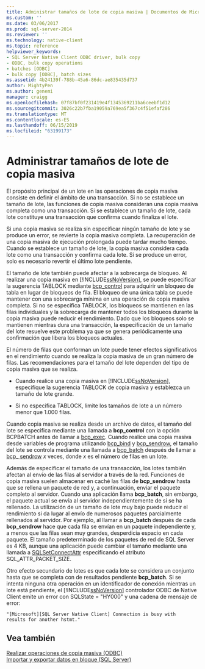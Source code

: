 ```yaml
---
title: Administrar tamaños de lote de copia masiva | Documentos de Microsoft
ms.custom: ''
ms.date: 03/06/2017
ms.prod: sql-server-2014
ms.reviewer: ''
ms.technology: native-client
ms.topic: reference
helpviewer_keywords:
- SQL Server Native Client ODBC driver, bulk copy
- ODBC, bulk copy operations
- batches [ODBC]
- bulk copy [ODBC], batch sizes
ms.assetid: 4b24139f-788b-45a6-86dc-ae835435d737
author: MightyPen
ms.author: genemi
manager: craigg
ms.openlocfilehash: 07f87bf0f231419e4f1345369211ba6ceebf1d12
ms.sourcegitcommit: 3026c22b7fba19059a769ea5f367c4f51efaf286
ms.translationtype: MT
ms.contentlocale: es-ES
ms.lasthandoff: 06/15/2019
ms.locfileid: "63199173"
---
```

# <a name="managing-bulk-copy-batch-sizes"></a>Administrar tamaños de lote de copia masiva
  El propósito principal de un lote en las operaciones de copia masiva consiste en definir el ámbito de una transacción. Si no se establece un tamaño de lote, las funciones de copia masiva consideran una copia masiva completa como una transacción. Si se establece un tamaño de lote, cada lote constituye una transacción que confirma cuando finaliza el lote.  
  
 Si una copia masiva se realiza sin especificar ningún tamaño de lote y se produce un error, se revierte la copia masiva completa. La recuperación de una copia masiva de ejecución prolongada puede tardar mucho tiempo. Cuando se establece un tamaño de lote, la copia masiva considera cada lote como una transacción y confirma cada lote. Si se produce un error, solo es necesario revertir el último lote pendiente.  
  
 El tamaño de lote también puede afectar a la sobrecarga de bloqueo. Al realizar una copia masiva en [!INCLUDE[ssNoVersion](../../includes/ssnoversion-md.md)], se puede especificar la sugerencia TABLOCK mediante [bcp_control](../native-client-odbc-extensions-bulk-copy-functions/bcp-control.md) para adquirir un bloqueo de tabla en lugar de bloqueos de fila. El bloqueo de una única tabla se puede mantener con una sobrecarga mínima en una operación de copia masiva completa. Si no se especifica TABLOCK, los bloqueos se mantienen en las filas individuales y la sobrecarga de mantener todos los bloqueos durante la copia masiva puede reducir el rendimiento. Dado que los bloqueos solo se mantienen mientras dura una transacción, la especificación de un tamaño del lote resuelve este problema ya que se genera periódicamente una confirmación que libera los bloqueos actuales.  
  
 El número de filas que conforman un lote puede tener efectos significativos en el rendimiento cuando se realiza la copia masiva de un gran número de filas. Las recomendaciones para el tamaño del lote dependen del tipo de copia masiva que se realiza.  
  
-   Cuando realice una copia masiva en [!INCLUDE[ssNoVersion](../../includes/ssnoversion-md.md)], especifique la sugerencia TABLOCK de copia masiva y establezca un tamaño de lote grande.  
  
-   Si no especifica TABLOCK, limite los tamaños de lote a un número menor que 1.000 filas.  
  
 Cuando copia masiva se realiza desde un archivo de datos, el tamaño del lote se especifica mediante una llamada a **bcp_control** con la opción BCPBATCH antes de llamar a [bcp_exec](../native-client-odbc-extensions-bulk-copy-functions/bcp-exec.md). Cuando realice una copia masiva desde variables de programa utilizando [bcp_bind](../native-client-odbc-extensions-bulk-copy-functions/bcp-bind.md) y [bcp_sendrow](../native-client-odbc-extensions-bulk-copy-functions/bcp-sendrow.md), el tamaño del lote se controla mediante una llamada a [bcp_batch](../native-client-odbc-extensions-bulk-copy-functions/bcp-batch.md) después de llamar a [bcp_ sendrow](../native-client-odbc-extensions-bulk-copy-functions/bcp-sendrow.md) *x* veces, donde *x* es el número de filas en un lote.  
  
 Además de especificar el tamaño de una transacción, los lotes también afectan al envío de las filas al servidor a través de la red. Funciones de copia masiva suelen almacenar en caché las filas de **bcp_sendrow** hasta que se rellena un paquete de red y, a continuación, enviar el paquete completo al servidor. Cuando una aplicación llama **bcp_batch**, sin embargo, el paquete actual se envía al servidor independientemente de si se ha rellenado. La utilización de un tamaño de lote muy bajo puede reducir el rendimiento si da lugar al envío de numerosos paquetes parcialmente rellenados al servidor. Por ejemplo, al llamar a **bcp_batch** después de cada **bcp_sendrow** hace que cada fila se envían en un paquete independiente y, a menos que las filas sean muy grandes, desperdicia espacio en cada paquete. El tamaño predeterminado de los paquetes de red de SQL Server es 4 KB, aunque una aplicación puede cambiar el tamaño mediante una llamada a [SQLSetConnectAttr](../native-client-odbc-api/sqlsetconnectattr.md) especificando el atributo SQL_ATTR_PACKET_SIZE.  
  
 Otro efecto secundario de lotes es que cada lote se considera un conjunto hasta que se completa con de resultados pendiente **bcp_batch**. Si se intenta ninguna otra operación en un identificador de conexión mientras un lote está pendiente, el [!INCLUDE[ssNoVersion](../../includes/ssnoversion-md.md)] controlador ODBC de Native Client emite un error con SQLState = "HY000" y una cadena de mensaje de error:  
  
```  
"[Microsoft][SQL Server Native Client] Connection is busy with  
results for another hstmt."  
```  
  
## <a name="see-also"></a>Vea también  
 [Realizar operaciones de copia masiva &#40;ODBC&#41;](performing-bulk-copy-operations-odbc.md)   
 [Importar y exportar datos en bloque &#40;SQL Server&#41;](../import-export/bulk-import-and-export-of-data-sql-server.md)  
  
  
